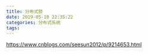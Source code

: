 ```yaml
---
title: 分布式锁
date: 2019-05-10 22:35:22
categories: 分布式系统
tags:
---
```


https://www.cnblogs.com/seesun2012/p/9214653.html